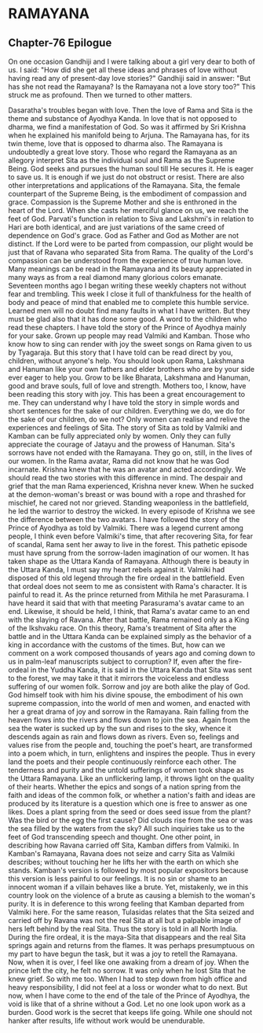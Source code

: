 # RAMAYANA
## Chapter-76 Epilogue

On one occasion Gandhiji and I were talking about a girl very dear to both of us. I said: "How did she get all these ideas and phrases of love without having read any of present-day love stories?" Gandhiji said in answer: "But has she not read the Ramayana? Is the Ramayana not a love story too?" This struck me as profound. Then we turned to other matters.

Dasaratha's troubles began with love. Then the love of Rama and Sita is the theme and substance of Ayodhya Kanda. In love that is not opposed to dharma, we find a manifestation of God. So was it affirmed by Sri Krishna when he explained his manifold being to Arjuna. The Ramayana has, for its twin theme, love that is opposed to dharma also. The Ramayana is undoubtedly a great love story. Those who regard the Ramayana as an allegory interpret Sita as the individual soul and Rama as the Supreme Being. God seeks and pursues the human soul till He secures it. He is eager to save us. It is enough if we just do not obstruct or resist. There are also other interpretations and applications of the Ramayana. Sita, the female counterpart of the Supreme Being, is the embodiment of compassion and grace. Compassion is the Supreme Mother and she is enthroned in the heart of the Lord. When she casts her merciful glance on us, we reach the feet of God. Parvati's function in relation to Siva and Lakshmi's in relation to Hari are both identical, and are just variations of the same creed of dependence on God's grace. God as Father and God as Mother are not distinct. If the Lord were to be parted from compassion, our plight would be just that of Ravana who separated Sita from Rama. The quality of the Lord's compassion can be understood from the experience of true human love. Many meanings can be read in the Ramayana and its beauty appreciated in many ways as from a real diamond many glorious colors emanate. Seventeen months ago I began writing these weekly chapters not without fear and trembling. This week I close it full of thankfulness for the health of body and peace of mind that enabled me to complete this humble service. Learned men will no doubt find many faults in what I have written. But they must be glad also that it has done some good. A word to the children who read these chapters. I have told the story of the Prince of Ayodhya mainly for your sake. Grown up people may read Valmiki and Kamban. Those who know how to sing can render with joy the sweet songs on Rama given to us by Tyagaraja. But this story that I have told can be read direct by you, children, without anyone's help. You should look upon Rama, Lakshmana and Hanuman like your own fathers and elder brothers who are by your side ever eager to help you. Grow to be like Bharata, Lakshmana and Hanuman, good and brave souls, full of love and strength. Mothers too, I know, have been reading this story with joy. This has been a great encouragement to me. They can understand why I have told the story in simple words and short sentences for the sake of our children. Everything we do, we do for the sake of our children, do we not? Only women can realise and relive the experiences and feelings of Sita. The story of Sita as told by Valmiki and Kamban can be fully appreciated only by women. Only they can fully appreciate the courage of Jatayu and the prowess of Hanuman. Sita's sorrows have not ended with the Ramayana. They go on, still, in the lives of our women. In the Rama avatar, Rama did not know that he was God incarnate. Krishna knew that he was an avatar and acted accordingly. We should read the two stories with this difference in mind. The despair and grief that the man Rama experienced, Krishna never knew. When he sucked at the demon-woman's breast or was bound with a rope and thrashed for mischief, he cared not nor grieved. Standing weaponless in the battlefield, he led the warrior to destroy the wicked. In every episode of Krishna we see the difference between the two avatars. I have followed the story of the Prince of Ayodhya as told by Valmiki. There was a legend current among people, I think even before Valmiki's time, that after recovering Sita, for fear of scandal, Rama sent her away to live in the forest. This pathetic episode must have sprung from the sorrow-laden imagination of our women. It has taken shape as the Uttara Kanda of Ramayana. Although there is beauty in the Uttara Kanda, I must say my heart rebels against it. Valmiki had disposed of this old legend through the fire ordeal in the battlefield. Even that ordeal does not seem to me as consistent with Rama's character. It is painful to read it. As the prince returned from Mithila he met Parasurama. I have heard it said that with that meeting Parasurama's avatar came to an end. Likewise, it should be held, I think, that Rama's avatar came to an end with the slaying of Ravana. After that battle, Rama remained only as a King of the Ikshvaku race. On this theory, Rama's treatment of Sita after the battle and in the Uttara Kanda can be explained simply as the behavior of a king in accordance with the customs of the times. But, how can we comment on a work composed thousands of years ago and coming down to us in palm-leaf manuscripts subject to corruption? If, even after the fire-ordeal in the Yuddha Kanda, it is said in the Uttara Kanda that Sita was sent to the forest, we may take it that it mirrors the voiceless and endless suffering of our women folk. Sorrow and joy are both alike the play of God. God himself took with him his divine spouse, the embodiment of his own supreme compassion, into the world of men and women, and enacted with her a great drama of joy and sorrow in the Ramayana. Rain falling from the heaven flows into the rivers and flows down to join the sea. Again from the sea the water is sucked up by the sun and rises to the sky, whence it descends again as rain and flows down as rivers. Even so, feelings and values rise from the people and, touching the poet's heart, are transformed into a poem which, in turn, enlightens and inspires the people. Thus in every land the poets and their people continuously reinforce each other. The tenderness and purity and the untold sufferings of women took shape as the Uttara Ramayana. Like an unflickering lamp, it throws light on the quality of their hearts. Whether the epics and songs of a nation spring from the faith and ideas of the common folk, or whether a nation's faith and ideas are produced by its literature is a question which one is free to answer as one likes. Does a plant spring from the seed or does seed issue from the plant? Was the bird or the egg the first cause? Did clouds rise from the sea or was the sea filled by the waters from the sky? All such inquiries take us to the feet of God transcending speech and thought. One other point, in describing how Ravana carried off Sita, Kamban differs from Valmiki. In Kamban's Ramayana, Ravana does not seize and carry Sita as Valmiki describes; without touching her he lifts her with the earth on which she stands. Kamban's version is followed by most popular expositors because this version is less painful to our feelings. It is no sin or shame to an innocent woman if a villain behaves like a brute. Yet, mistakenly, we in this country look on the violence of a brute as causing a blemish to the woman's purity. It is in deference to this wrong feeling that Kamban departed from Valmiki here. For the same reason, Tulasidas relates that the Sita seized and carried off by Ravana was not the real Sita at all but a palpable image of hers left behind by the real Sita. Thus the story is told in all North India. During the fire ordeal, it is the maya-Sita that disappears and the real Sita springs again and returns from the flames. It was perhaps presumptuous on my part to have begun the task, but it was a joy to retell the Ramayana. Now, when it is over, I feel like one awaking from a dream of joy. When the prince left the city, he felt no sorrow. It was only when he lost Sita that he knew grief. So with me too. When I had to step down from high office and heavy responsibility, I did not feel at a loss or wonder what to do next. But now, when I have come to the end of the tale of the Prince of Ayodhya, the void is like that of a shrine without a God. Let no one look upon work as a burden. Good work is the secret that keeps life going. While one should not hanker after results, life without work would be unendurable. 